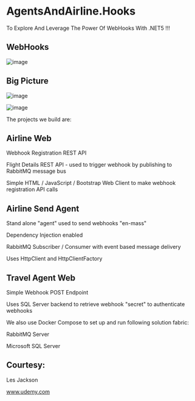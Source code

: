 # AgentsAndAirline.Hooks
To Explore And Leverage The Power Of WebHooks With .NET5 !!!

## WebHooks
![image](https://user-images.githubusercontent.com/16538471/137380466-da9e65c9-7a99-4e6f-bad0-4170f92943e9.png)


## Big Picture
![image](https://user-images.githubusercontent.com/16538471/137380108-2686a73d-9117-439e-a9c9-151c42dba090.png)

![image](https://user-images.githubusercontent.com/16538471/137380245-bacb29c6-3745-4187-9d06-548769551375.png)


The projects we build are:

## Airline Web

Webhook Registration REST API

Flight Details REST API - used to trigger webhook by publishing to RabbitMQ message bus

Simple HTML / JavaScript / Bootstrap Web Client to make webhook registration API calls

## Airline Send Agent

Stand alone "agent" used to send webhooks "en-mass"

Dependency Injection enabled

RabbitMQ Subscriber / Consumer with event based message delivery

Uses HttpClient and HttpClientFactory

## Travel Agent Web

Simple Webhook POST Endpoint

Uses SQL Server backend to retrieve webhook "secret" to authenticate webhooks

We also use Docker Compose to set up and run following solution fabric:

RabbitMQ Server

Microsoft SQL Server


## Courtesy:

Les Jackson

www.udemy.com
